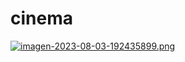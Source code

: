# cinema
[![imagen-2023-08-03-192435899.png](https://i.postimg.cc/Qdrq0zT8/imagen-2023-08-03-192435899.png)](https://postimg.cc/KRJLYJfw)
